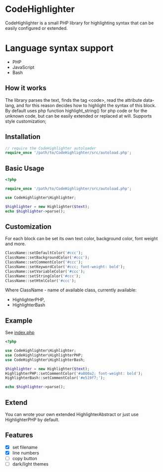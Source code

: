 # CodeHighlighter

CodeHighlighter is a small PHP library for highlighting syntax that can be easily configured or extended.

# Language syntax support
* PHP
* JavaScript
* Bash

## How it works
The library parses the text, finds the tag \<code>, read the attribute data-lang, and for this reason decides how to highlight the syntax of this block.
By default uses php function highlight_string() for php code or for the unknown code, but can be easily extended or replaced at will. Supports style customization;

## Installation
```php
// require the CodeHighlighter autoloader
require_once '/path/to/CodeHighlighter/src/autoload.php';
```

## Basic Usage

```php
<?php

require_once '/path/to/CodeHighlighter/src/autoload.php';

use CodeHighlighter\Highlighter;

$highlighter = new Highlighter($text);
echo $highlighter->parse();

```

## Customization
For each block can be set its own text color, background color, font weight and more.
```php
ClassName::setDefaultColor('#ccc');
ClassName::setBackgroundColor('#ccc');
ClassName::setCommentColor('#ccc');
ClassName::setKeywordColor('#ccc; font-weight: bold');
ClassName::setVariableColor('#ccc');
ClassName::setStringColor('#ccc');
ClassName::setHtmlColor('#ccc');
```
Where ClassName - name of available class, currently available: 
* HighlighterPHP, 
* HighlighterBash

## Example
See [index.php](../master/examples/index.php)
```php
<?php

use CodeHighlighter\Highlighter;
use CodeHighlighter\HighlighterPHP;
use CodeHighlighter\HighlighterBash;

$highlighter = new Highlighter($text);
HighlighterPHP::setCommentColor('#a800a2; font-weight: bold');
HighlighterBash::setCommentColor('#e519f7;');

echo $highlighter->parse();
```

## Extend
You can wrote your own extended HighlighterAbstract or just use HighlighterPHP by default.

## Features
- [x] set filename
- [x] line numbers
- [ ] copy button
- [ ] dark/light themes
